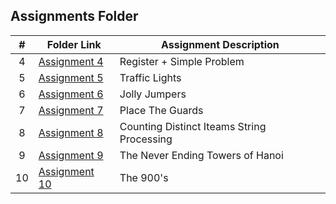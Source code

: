##  Assignments Folder

|   #   |     Folder Link            |       Assignment Description                    |
| :---: | -------------------------- | ----------------------------------------------- |
|   4   | [Assignment 4](./A04)      |      Register + Simple Problem                  |
|   5   | [Assignment 5](./A05)      |      Traffic Lights                             |
|   6   | [Assignment 6](./A06)      |      Jolly Jumpers                              |
|   7   | [Assignment 7](./A07)      |      Place The Guards                           |
|   8   | [Assignment 8](./A08)      |      Counting Distinct Iteams String Processing |
|   9   | [Assignment 9](./A09)      |      The Never Ending Towers of Hanoi           |
|   10  | [Assignment 10](./A10)     |      The 900's                                  |

